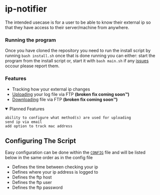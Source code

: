 # ip-notifier
The intended usecase is for a user to be able to know their external ip so that they have access to their server/machine from anywhere.

### Running the program
Once you have cloned the repository you need to run the install script by running `bash install.sh` once that is done running you can either: start the program from the install script or, start it with `bash main.sh` if any [issues](https://github.com/Squibid/ip-notifier/issues) occour please report them.

### Features

- Tracking how your external ip changes
- [Uploading](https://github.com/Squibid/ip-notifier/blob/46b83bb898a6ba0644ba5db313415506d1bfe926/functions/ftp.sh) your log file via FTP **(broken fix coming soon™)**
- [Downloading](https://github.com/Squibid/ip-notifer-client) file via FTP **(broken fix coming soon™)**

 <details open><summary> Planned Features </summary>
  
  ```
  ability to configure what method(s) are used for uploading
  send ip via email
  add option to track mac address
  ```
  
</details>


## Configuring The Script
Easy configuration can be done within the [`CONFIG`](https://github.com/Squibid/ip-notifier/blob/b6b819a027eb06b1387ed2e109c8452997207b9e/CONFIG) file and will be listed below in the same order as in the config file
* Defines the time between checking your ip
* Defines where your ip address is logged to
* Defines the ftp host
* Defines the ftp user
* Defines the ftp password
